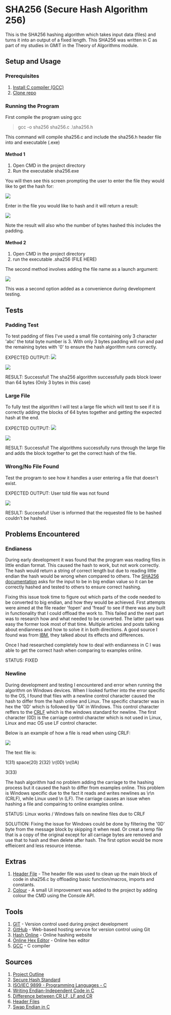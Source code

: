 # SHA256 (Secure Hash Algorithm 256)
This is the SHA256 hashing algorithm which takes input data (files) and turns it into an output of a fixed length.
This SHA256 was written in C as part of my studies in GMIT in the Theory of Algorithms module.

## Setup and Usage

### Prerequisites

1. <a href="https://gcc.gnu.org/install/download.html">Install C compiler (GCC)</a>
2. <a href="https://github.com/cian2009/SHA-256/archive/master.zip">Clone repo</a>

### Running the Program
First compile the program using gcc

> gcc -o sha256 sha256.c .\sha256.h

This command will compile sha256.c and include the sha256.h header file into and executable (.exe)

#### Method 1
1. Open CMD in the project directory
2. Run the executable sha256.exe

You will then see this screen prompting the user to enter the file they would like to get the hash for:

<img src="https://imgur.com/rKpW5sM.png"></img>

Enter in the file you would like to hash and it will return a result:

<img src="https://imgur.com/Lv9E6so.png"></img>

Note the result will also who the number of bytes hashed this includes the padding.

#### Method 2
1. Open CMD in the project directory
2. run the executable .sha256 (FILE HERE)

The second method involves adding the file name as a launch argument:

<img src="https://imgur.com/bmVBszA.png"></img>

This was a second option added as a convenience during development testing.

## Tests

### Padding Test 

To test padding of files I've used a small file containing only 3 character 'abc' the total byte number is 3.
With only 3 bytes padding will run and pad the remaining bytes with '0' to ensure the hash algorithm runs correctly.

EXPECTED OUTPUT: <img src="https://imgur.com/yiUzdBP.png">

<img src="https://imgur.com/3rfPcnW.png">

RESULT: Successful!
The sha256 algorithm successfully pads block lower than 64 bytes (Only 3 bytes in this case)

### Large File

To fully test the algorithm I will test a large file which will test to see if it is correctly adding the blocks of 64 bytes together and getting the expected hash at the end.

EXPECTED OUTPUT: <img src="https://imgur.com/nSmHX65.png">

<img src="https://imgur.com/pT3r8gO.png">

RESULT: Successful!
The algorithms successfully  runs through the large file and adds the block together to get the correct hash of the file.

### Wrong/No File Found

Test the program to see how it handles a user entering a file that doesn't exist.

EXPECTED OUTPUT: User told file was not found

<img src="https://imgur.com/HNCNsEW.png">

RESULT: Successful!
User is informed that the requested file to be hashed couldn't be hashed.

## Problems Encountered

### Endianess 
During early development it was found that the program was reading files in little endian format. This caused the hash to work, but not work correctly. The hash would return a string of correct length but due to reading little endian the hash would be wrong when compared to others. The <a href="https://www.nist.gov/publications/secure-hash-standard">SHA256 documentation</a> asks for the input to be in big endian value so it can be correctly hashed and tested to others to ensure correct hashing.

Fixing this issue took time to figure out which parts of the code needed to be converted to big endian, and how they would be achieved. First attempts were aimed at the file reader 'fopen' and 'fread' to see if there was any built in functionality that I could offload the work to. This failed and the next part was to research how and what needed to be converted. The latter part was easy the former took most of that time. Multiple articles and posts talking about endianness and how to solve it in both directions. A good source I found was from <a href="https://developer.ibm.com/articles/au-endianc/">IBM</a>, they talked about its effects and differences.

Once I had researched completely how to deal with endianness in C I was able to get the correct hash when comparing to examples online.

STATUS: FIXED

### Newline 
During development and testing I encountered and error when running the algorithm on Windows devices. When I looked further into the error specific to the OS, I found that files with a newline control character caused the hash to differ from the hash online and Linux. The specific character was in hex the '0D' which is followed by '0A' in Windows. This control character reffers to the 
<a href="https://stackoverflow.com/questions/1552749/difference-between-cr-lf-lf-and-cr-line-break-types">CRLF</a> which is the windows standard for newline. The first character (0D) is the carriage control character which is not used in Linux, Linux and mac OS use LF control character.

Below is an example of how a file is read when using CRLF:

<img src="https://i.imgur.com/7bBbnEN.png"></img>

The text file is:

1(31) space(20) 2(32) \r(0D) \n(0A)

3(33)

The hash algorithm had no problem adding the carriage to the hashing process but it caused the hash to differ from examples online.
This problem is Windows specific due to the fact it reads and writes newlines as \r\n (CRLF), while Linux used \n (LF). The carriage causes an issue when hashing a file and compairing to online examples online.

STATUS: Linux works / Windows fails on newline files due to CRLF

SOLUTION: Fixing the issue for Windows could be done by filtering the '0D' byte from the message block by skipping it when read. Or creat a temp file that is a copy of the original except for all carriage bytes are removed and use that to hash and then delete after hash. The first option would be more effieicent and less resource intense.

## Extras

1. <a href="https://github.com/cian2009/SHA-256/blob/master/sha256.h">Header File</a> - The header file was used to clean up the main block of code in sha256.c by offloading basic function/macros, imports and constants.
2. <a href="https://docs.microsoft.com/en-us/windows/console/setconsoletextattribute">Colour</a> - A small UI improvement was added to the project by adding colour the CMD using the Console API.

## Tools
1. <a href="https://git-scm.com/">GIT</a> - Version control used during project development
2. <a href="https://github.com">GitHub</a> - Web-based hosting service for version control using Git
3. <a href="https://www.fileformat.info/tool/hash.htm">Hash Online</a> - Online hashing website
4. <a href="https://www.onlinehexeditor.com/">Online Hex Editor</a> - Online hex editor
5. <a href="https://gcc.gnu.org/">GCC</a> - C compiler

## Sources
1. <a href="https://github.com/cian2009/SHA-256/blob/master/project.pdf">Project Outline</a>
2. <a href="https://www.nist.gov/publications/secure-hash-standard">Secure Hash Standard</a>
3. <a href="http://www.open-std.org/jtc1/sc22/wg14/">ISO/IEC 9899 - Programming Languages - C</a>
4. <a href="https://developer.ibm.com/articles/au-endianc/">Writing Endian-Independent Code in C</a>
5. <a href="https://stackoverflow.com/questions/1552749/difference-between-cr-lf-lf-and-cr-line-break-types">Difference between CR LF, LF and CR</a>
6. <a href="https://www.w3schools.in/c-tutorial/c-header-files/">Header Files</a>
7. <a href="https://stackoverflow.com/questions/2182002/convert-big-endian-to-little-endian-in-c-without-using-provided-func">Swap Endian in C</a>